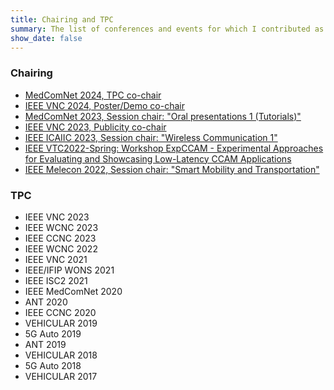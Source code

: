 ```yaml
---
title: Chairing and TPC
summary: The list of conferences and events for which I contributed as Chair or member of the Technical Program Committee.
show_date: false
---
```


### Chairing  
- [MedComNet 2024, TPC co-chair](https://www.medcomnet.org/)
- [IEEE VNC 2024, Poster/Demo co-chair](https://ieee-vnc.org/2024/committees.html)
- [MedComNet 2023, Session chair: "Oral presentations 1 (Tutorials)"](https://2023.medcomnet.org)
- [IEEE VNC 2023, Publicity co-chair](https://ieee-vnc.org/2023/committees.html)
- [IEEE ICAIIC 2023, Session chair: "Wireless Communication 1"](http://icaiic.org/)
- [IEEE VTC2022-Spring: Workshop ExpCCAM - Experimental Approaches for Evaluating and Showcasing Low-Latency CCAM Applications](https://events.vtsociety.org/vtc2022-spring/conference-sessions/call-for-workshops/w9-expv2v-experimental-approaches-for-evaluating-and-showcasing-low-latency-vehicular-networks/)
- [IEEE Melecon 2022, Session chair: "Smart Mobility and Transportation"](https://melecon2022.org/)

### TPC  
- IEEE VNC 2023
- IEEE WCNC 2023
- IEEE CCNC 2023
- IEEE WCNC 2022
- IEEE VNC 2021
- IEEE/IFIP WONS 2021
- IEEE ISC2 2021
- IEEE MedComNet 2020
- ANT 2020
- IEEE CCNC 2020
- VEHICULAR 2019
- 5G Auto 2019
- ANT 2019
- VEHICULAR 2018
- 5G Auto 2018
- VEHICULAR 2017